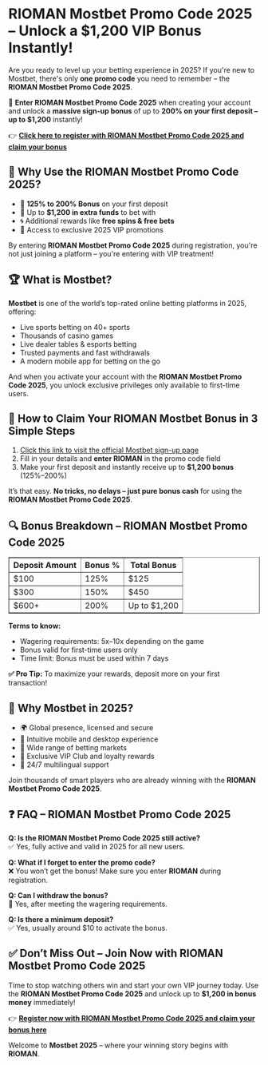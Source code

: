 
<h1>RIOMAN Mostbet Promo Code 2025 – Unlock a $1,200 VIP Bonus Instantly!</h1>
<p>Are you ready to level up your betting experience in 2025? If you're new to Mostbet, there's only <strong>one promo code</strong> you need to remember – the <strong>RIOMAN Mostbet Promo Code 2025</strong>.</p>
<p>🎯 <strong>Enter RIOMAN Mostbet Promo Code 2025</strong> when creating your account and unlock a <strong>massive sign-up bonus</strong> of up to <strong>200% on your first deposit – up to $1,200</strong> instantly!</p>
<p>👉 <a href="https://3dqeka7xzlun7d5mst.com/JOtF" target="_blank"><strong>Click here to register with RIOMAN Mostbet Promo Code 2025 and claim your bonus</strong></a></p>
<h2>🌟 Why Use the RIOMAN Mostbet Promo Code 2025?</h2>
<ul>
<li>💸 <strong>125% to 200% Bonus</strong> on your first deposit</li>
<li>🎁 Up to <strong>$1,200 in extra funds</strong> to bet with</li>
<li>🌀 Additional rewards like <strong>free spins & free bets</strong></li>
<li>🔐 Access to exclusive 2025 VIP promotions</li>
</ul>
<p>By entering <strong>RIOMAN Mostbet Promo Code 2025</strong> during registration, you're not just joining a platform – you're entering with VIP treatment!</p>
<h2>🏆 What is Mostbet?</h2>
<p><strong>Mostbet</strong> is one of the world’s top-rated online betting platforms in 2025, offering:</p>
<ul>
<li>Live sports betting on 40+ sports</li>
<li>Thousands of casino games</li>
<li>Live dealer tables & esports betting</li>
<li>Trusted payments and fast withdrawals</li>
<li>A modern mobile app for betting on the go</li>
</ul>
<p>And when you activate your account with the <strong>RIOMAN Mostbet Promo Code 2025</strong>, you unlock exclusive privileges only available to first-time users.</p>
<h2>🚀 How to Claim Your RIOMAN Mostbet Bonus in 3 Simple Steps</h2>
<ol>
<li><a href="https://3dqeka7xzlun7d5mst.com/JOtF" target="_blank">Click this link to visit the official Mostbet sign-up page</a></li>
<li>Fill in your details and <strong>enter RIOMAN</strong> in the promo code field</li>
<li>Make your first deposit and instantly receive up to <strong>$1,200 bonus</strong> (125%–200%)</li>
</ol>
<p>It’s that easy. <strong>No tricks, no delays – just pure bonus cash</strong> for using the <strong>RIOMAN Mostbet Promo Code 2025</strong>.</p>
<h2>🔍 Bonus Breakdown – RIOMAN Mostbet Promo Code 2025</h2>
<table border="1" cellpadding="10" cellspacing="0">
<thead>
<tr>
<th>Deposit Amount</th>
<th>Bonus %</th>
<th>Total Bonus</th>
</tr>
</thead>
<tbody>
<tr>
<td>$100</td>
<td>125%</td>
<td>$125</td>
</tr>
<tr>
<td>$300</td>
<td>150%</td>
<td>$450</td>
</tr>
<tr>
<td>$600+</td>
<td>200%</td>
<td>Up to $1,200</td>
</tr>
</tbody>
</table>
<p><strong>Terms to know:</strong></p>
<ul>
<li>Wagering requirements: 5x–10x depending on the game</li>
<li>Bonus valid for first-time users only</li>
<li>Time limit: Bonus must be used within 7 days</li>
</ul>
<p><strong>✅ Pro Tip:</strong> To maximize your rewards, deposit more on your first transaction!</p>
<h2>📱 Why Mostbet in 2025?</h2>
<ul>
<li>🌍 Global presence, licensed and secure</li>
<li>📲 Intuitive mobile and desktop experience</li>
<li>🎯 Wide range of betting markets</li>
<li>🥇 Exclusive VIP Club and loyalty rewards</li>
<li>💬 24/7 multilingual support</li>
</ul>
<p>Join thousands of smart players who are already winning with the <strong>RIOMAN Mostbet Promo Code 2025</strong>.</p>
<h2>❓ FAQ – RIOMAN Mostbet Promo Code 2025</h2>
<p><strong>Q: Is the RIOMAN Mostbet Promo Code 2025 still active?</strong><br>✅ Yes, fully active and valid in 2025 for all new users.</p>
<p><strong>Q: What if I forget to enter the promo code?</strong><br>❌ You won’t get the bonus! Make sure you enter <strong>RIOMAN</strong> during registration.</p>
<p><strong>Q: Can I withdraw the bonus?</strong><br>💸 Yes, after meeting the wagering requirements.</p>
<p><strong>Q: Is there a minimum deposit?</strong><br>✅ Yes, usually around $10 to activate the bonus.</p>
<h2>✅ Don’t Miss Out – Join Now with RIOMAN Mostbet Promo Code 2025</h2>
<p>Time to stop watching others win and start your own VIP journey today. Use the <strong>RIOMAN Mostbet Promo Code 2025</strong> and unlock up to <strong>$1,200 in bonus money</strong> immediately!</p>
<p>👉 <a href="https://3dqeka7xzlun7d5mst.com/JOtF" target="_blank"><strong>Register now with RIOMAN Mostbet Promo Code 2025 and claim your bonus here</strong></a></p>
<p>Welcome to <strong>Mostbet 2025</strong> – where your winning story begins with <strong>RIOMAN</strong>.</p>
</body>
</html>

